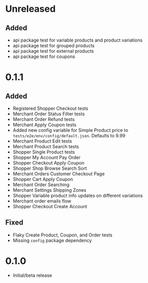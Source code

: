 # Unreleased

## Added

- api package test for variable products and product variations
- api package test for grouped products
- api package test for external products
- api package test for coupons

# 0.1.1

## Added

- Registered Shopper Checkout tests
- Merchant Order Status Filter tests
- Merchant Order Refund tests
- Merchant Apply Coupon tests
- Added new config variable for Simple Product price to `tests/e2e/env/config/default.json`. Defaults to 9.99
- Merchant Product Edit tests
- Merchant Product Search tests
- Shopper Single Product tests
- Shopper My Account Pay Order
- Shopper Checkout Apply Coupon
- Shopper Shop Browse Search Sort
- Merchant Orders Customer Checkout Page
- Shopper Cart Apply Coupon
- Merchant Order Searching
- Merchant Settings Shipping Zones
- Shopper Variable product info updates on different variations
- Merchant order emails flow
- Shopper Checkout Create Account

## Fixed

- Flaky Create Product, Coupon, and Order tests
- Missing `config` package dependency

# 0.1.0

- Initial/beta release
